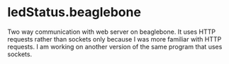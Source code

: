 ledStatus.beaglebone
====================

Two way communication with web server on beaglebone.  It uses HTTP requests rather than sockets only because I was more familiar with HTTP requests.  I am working on another version of the same program that uses sockets.
